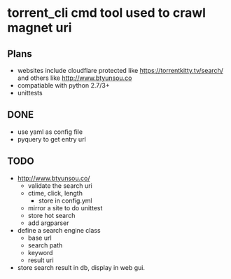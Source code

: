 # torrent_cli cmd tool used to crawl magnet uri
## Plans
- websites include cloudflare protected like https://torrentkitty.tv/search/ and others like http://www.btyunsou.co 
- compatiable with python 2.7/3+
- unittests
## DONE
- use yaml as config file
- pyquery to get entry url


## TODO
* http://www.btyunsou.co/
    * validate the search uri
    * ctime, click, length
        * store in config.yml
    * mirror a site to do unittest
    * store hot search
    * add argparser
* define a search engine class
    * base url
    * search path
    * keyword
    * result uri
* store search result in db, display in web gui.
 